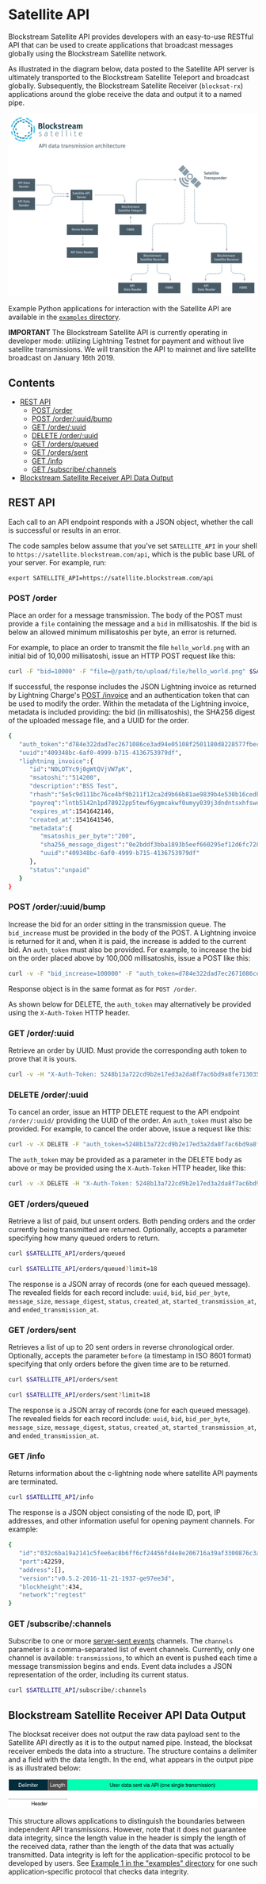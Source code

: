 # Satellite API

Blockstream Satellite API provides developers with an easy-to-use RESTful API
that can be used to create applications that broadcast messages globally using
the Blockstream Satellite network.

As illustrated in the diagram below, data posted to the Satellite API server is
ultimately transported to the Blockstream Satellite Teleport and broadcast
globally. Subsequently, the Blockstream Satellite Receiver (`blocksat-rx`)
applications around the globe receive the data and output it to a named pipe.

![Blockstream Satellite API Architecture](../doc/api_architecture.png?raw=true "Blockstream Satellite API Architecture")

Example Python applications for interaction with the Satellite API are available
in the [`examples` directory](examples/).

**IMPORTANT** The Blockstream Satellite API is currently operating in developer
mode: utilizing Lightning Testnet for payment and without live satellite
transmissions. We will transition the API to mainnet and live satellite
broadcast on January 16th 2019.

<!-- markdown-toc start - Don't edit this section. Run M-x markdown-toc-generate-toc again -->
## Contents

- [REST API](#rest-api)
    - [POST /order](#post-order)
    - [POST /order/:uuid/bump](#post-orderuuidbump)
    - [GET /order/:uuid](#get-orderuuid)
    - [DELETE /order/:uuid](#delete-orderuuid)
    - [GET /orders/queued](#get-ordersqueued)
    - [GET /orders/sent](#get-orderssent)
    - [GET /info](#get-info)
    - [GET /subscribe/:channels](#get-subscribechannels)
- [Blockstream Satellite Receiver API Data Output](#blockstream-satellite-receiver-api-data-output)

<!-- markdown-toc end -->

## REST API

Each call to an API endpoint responds with a JSON object, whether the call is
successful or results in an error.

The code samples below assume that you've set `SATELLITE_API` in your shell to
`https://satellite.blockstream.com/api`, which is the public base URL of your
server. For example, run:

```
export SATELLITE_API=https://satellite.blockstream.com/api
```

### POST /order

Place an order for a message transmission. The body of the POST must provide a
`file` containing the message and a `bid` in millisatoshis. If the bid is below
an allowed minimum millisatoshis per byte, an error is returned.

For example, to place an order to transmit the file `hello_world.png` with an
initial bid of 10,000 millisatoshi, issue an HTTP POST request like this:

```bash
curl -F "bid=10000" -F "file=@/path/to/upload/file/hello_world.png" $SATELLITE_API/order
```

If successful, the response includes the JSON Lightning invoice as returned by
Lightning Charge's [POST
/invoice](https://github.com/ElementsProject/lightning-charge#post-invoice) and
an authentication token that can be used to modify the order. Within the
metadata of the Lightning invoice, metadata is included providing: the bid (in
millisatoshis), the SHA256 digest of the uploaded message file, and a UUID for
the order.

```bash
{
   "auth_token":"d784e322dad7ec2671086ce3ad94e05108f2501180d8228577fbec4115774750",
   "uuid":"409348bc-6af0-4999-b715-4136753979df",
   "lightning_invoice":{
      "id":"N0LOTYc9j0gWtQVjVW7pK",
      "msatoshi":"514200",
      "description":"BSS Test",
      "rhash":"5e5c9d111bc76ce4bf9b211f12ca2d9b66b81ae9839b4e530b16cedbef653a3a",
      "payreq":"lntb5142n1pd78922pp5tewf6ygmcakwf0umyy039j3dndntsxhfswd5u5ctzm8dhmm98gaqdqdgff4xgz5v4ehgxqzjccqp286gfgrcpvzl04sdg2f9sany7ptc5aracnd6kvr2nr0e0x5ajpmfhsjkqzw679ytqgnt6w4490jjrgcvuemz790salqyz9far68cpqtgq3q23el",
      "expires_at":1541642146,
      "created_at":1541641546,
      "metadata":{
         "msatoshis_per_byte":"200",
         "sha256_message_digest":"0e2bddf3bba1893b5eef660295ef12d6fc72870da539c328cf24e9e6dbb00f00",
         "uuid":"409348bc-6af0-4999-b715-4136753979df"
      },
      "status":"unpaid"
   }
}
```

### POST /order/:uuid/bump

Increase the bid for an order sitting in the transmission queue. The
`bid_increase` must be provided in the body of the POST. A Lightning invoice is
returned for it and, when it is paid, the increase is added to the current
bid. An `auth_token` must also be provided. For example, to increase the bid on
the order placed above by 100,000 millisatoshis, issue a POST like this:

```bash
curl -v -F "bid_increase=100000" -F "auth_token=d784e322dad7ec2671086ce3ad94e05108f2501180d8228577fbec4115774750" $SATELLITE_API/order/409348bc-6af0-4999-b715-4136753979df/bump
```

Response object is in the same format as for `POST /order`.

As shown below for DELETE, the `auth_token` may alternatively be provided using
the `X-Auth-Token` HTTP header.

### GET /order/:uuid

Retrieve an order by UUID. Must provide the corresponding auth token to prove
that it is yours.

```bash
curl -v -H "X-Auth-Token: 5248b13a722cd9b2e17ed3a2da8f7ac6bd9a8fe7130357615e074596e3d5872f" $SATELLITE_API/order/409348bc-6af0-4999-b715-4136753979df
```

### DELETE /order/:uuid

To cancel an order, issue an HTTP DELETE request to the API endpoint
`/order/:uuid/` providing the UUID of the order. An `auth_token` must also be
provided. For example, to cancel the order above, issue a request like this:

```bash
curl -v -X DELETE -F "auth_token=5248b13a722cd9b2e17ed3a2da8f7ac6bd9a8fe7130357615e074596e3d5872f" $SATELLITE_API/order/409348bc-6af0-4999-b715-4136753979df
```

The `auth_token` may be provided as a parameter in the DELETE body as above or
may be provided using the `X-Auth-Token` HTTP header, like this:

```bash
curl -v -X DELETE -H "X-Auth-Token: 5248b13a722cd9b2e17ed3a2da8f7ac6bd9a8fe7130357615e074596e3d5872f" $SATELLITE_API/order/409348bc-6af0-4999-b715-4136753979df
```

### GET /orders/queued  ###

Retrieve a list of paid, but unsent orders. Both pending orders and the order
currently being transmitted are returned. Optionally, accepts a parameter
specifying how many queued orders to return.

```bash
curl $SATELLITE_API/orders/queued
```

```bash
curl $SATELLITE_API/orders/queued?limit=18
```

The response is a JSON array of records (one for each queued message). The
revealed fields for each record include: `uuid`, `bid`, `bid_per_byte`,
`message_size`, `message_digest`, `status`, `created_at`,
`started_transmission_at`, and `ended_transmission_at`.

### GET /orders/sent  ###

Retrieves a list of up to 20 sent orders in reverse chronological
order. Optionally, accepts the parameter `before` (a timestamp in ISO 8601
format) specifying that only orders before the given time are to be returned.

```bash
curl $SATELLITE_API/orders/sent
```

```bash
curl $SATELLITE_API/orders/sent?limit=18
```

The response is a JSON array of records (one for each queued message). The
revealed fields for each record include: `uuid`, `bid`, `bid_per_byte`,
`message_size`, `message_digest`, `status`, `created_at`,
`started_transmission_at`, and `ended_transmission_at`.

### GET /info

Returns information about the c-lightning node where satellite API payments are
terminated.

```bash
curl $SATELLITE_API/info
```

The response is a JSON object consisting of the node ID, port, IP addresses, and
other information useful for opening payment channels. For example:

```bash
{
   "id":"032c6ba19a2141c5fee6ac8b6ff6cf24456fd4e8e206716a39af3300876c3a4835",
   "port":42259,
   "address":[],
   "version":"v0.5.2-2016-11-21-1937-ge97ee3d",
   "blockheight":434,
   "network":"regtest"
}
```


### GET /subscribe/:channels

Subscribe to one or more [server-sent
events](https://en.wikipedia.org/wiki/Server-sent_events) channels. The
`channels` parameter is a comma-separated list of event channels. Currently,
only one channel is available: `transmissions`, to which an event is pushed each
time a message transmission begins and ends. Event data includes a JSON
representation of the order, including its current status.

```bash
curl $SATELLITE_API/subscribe/:channels
```


## Blockstream Satellite Receiver API Data Output

The blocksat receiver does not output the raw data payload sent to the Satellite
API directly as it is to the output named pipe. Instead, the blocksat receiver
embeds the data into a structure. The structure contains a delimiter and a field
with the data length. In the end, what appears in the output pipe is as
illustrated below:

![Output data structure used for API data](../doc/api_output_data_structure.png?raw=true "Output data structure used for API data")

This structure allows applications to distinguish the boundaries between
independent API transmissions. However, note that it does not guarantee data
integrity, since the length value in the header is simply the length of the
received data, rather than the length of the data that was actually
transmitted. Data integrity is left for the application-specific protocol to be
developed by users. See [Example 1 in the "examples"
directory](examples/#example-1-sending-data-in-a-user-defined-protocol) for one
such application-specific protocol that checks data integrity.

